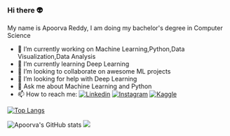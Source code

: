 ### Hi there 👽
My name is Apoorva Reddy, I am doing my bachelor's degree in Computer Science


- 🔭 I’m currently working on Machine Learning,Python,Data Visualization,Data Analysis
- 🌱 I’m currently learning Deep Learning
- 👯 I’m looking to collaborate on awesome ML projects
- 🤔 I’m looking for help with Deep Learning 
- 💬 Ask me about Machine Learning and Python
- 📫 How to reach me: 
[![Linkedin](https://img.shields.io/badge/LinkedIn-0077B5?style=for-the-badge&logo=linkedin&logoColor=white)](https://www.linkedin.com/in/apoorva-reddy-bagepalli-4522851a3/)
[![Instagram](https://img.shields.io/badge/Instagram-E4405F?style=for-the-badge&logo=instagram&logoColor=white)](https://www.instagram.com/apo_612/)
[![Kaggle](	https://img.shields.io/badge/Kaggle-20BEFF?style=for-the-badge&logo=Kaggle&logoColor=white)](https://www.kaggle.com/apu612)

[![Top Langs](https://github-readme-stats.vercel.app/api/top-langs/?username=apoorvareddy612&layout=compact)](https://github.com/apoorvareddy612/github-readme-stats)


![Apoorva's GitHub stats](https://github-readme-stats.vercel.app/api?username=apoorvareddy612&show_icons=true&theme=radical)
![](https://github-readme-streak-stats.herokuapp.com?user=apoorvareddy612&theme=dark&hide_border=true)
